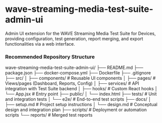 # wave-streaming-media-test-suite-admin-ui
Admin UI extension for the WAVE Streaming Media Test Suite for Devices, providing configuration, test generation, report merging, and export functionalities via a web interface.

### Recommended Repository Structure

wave-streaming-media-test-suite-admin-ui/
├── README.md
├── package.json
├── docker-compose.yml
├── Dockerfile
├── .gitignore
├── src/
│   ├── components/      # Reusable UI components
│   ├── pages/           # Views/pages (Dashboard, Reports, Config)
│   ├── services/        # API integration with Test Suite backend
│   ├── hooks/           # Custom React hooks
│   └── App.jsx          # Entry point
├── public/
│   └── index.html
├── tests/               # Unit and integration tests
│   └── e2e/             # End-to-end test scripts
├── docs/
│   ├── setup.md         # Project setup instructions
│   └── design.md        # Conceptual design and integration plan
├── scripts/             # Deployment or automation scripts
└── reports/             # Merged test reports
